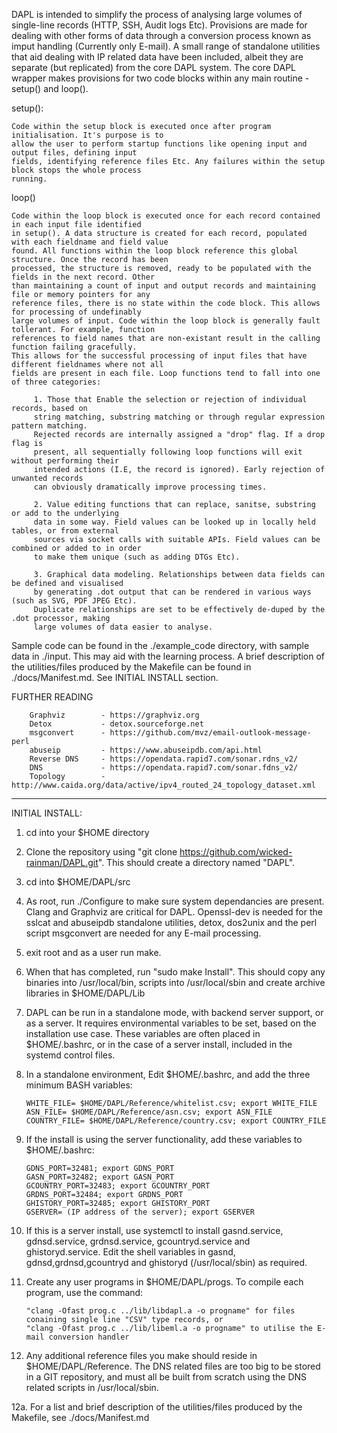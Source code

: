 DAPL is intended to simplify the process of analysing large volumes of single-line records (HTTP, SSH, Audit logs Etc). Provisions are made for dealing with other forms of data through a conversion process known as imput handling (Currently 
only E-mail). 
A small range of standalone utilities that aid dealing with IP related data have been included, albeit they are separate (but replicated) from the core DAPL system. 
The core DAPL wrapper makes provisions for two code blocks within any main routine - setup() and loop().

setup():

    Code within the setup block is executed once after program initialisation. It's purpose is to 
    allow the user to perform startup functions like opening input and output files, defining input 
    fields, identifying reference files Etc. Any failures within the setup block stops the whole process 
    running.

loop()

    Code within the loop block is executed once for each record contained in each input file identified 
    in setup(). A data structure is created for each record, populated with each fieldname and field value 
    found. All functions within the loop block reference this global structure. Once the record has been 
    processed, the structure is removed, ready to be populated with the fields in the next record. Other 
    than maintaining a count of input and output records and maintaining file or memory pointers for any 
    reference files, there is no state within the code block. This allows for processing of undefinably 
    large volumes of input. Code within the loop block is generally fault tollerant. For example, function 
    references to field names that are non-existant result in the calling function failing gracefully. 
    This allows for the successful processing of input files that have different fieldnames where not all 
    fields are present in each file. Loop functions tend to fall into one of three categories:

         1. Those that Enable the selection or rejection of individual records, based on
         string matching, substring matching or through regular expression pattern matching. 
         Rejected records are internally assigned a "drop" flag. If a drop flag is 
         present, all sequentially following loop functions will exit without performing their 
         intended actions (I.E, the record is ignored). Early rejection of unwanted records 
         can obviously dramatically improve processing times.
         
         2. Value editing functions that can replace, sanitse, substring or add to the underlying
         data in some way. Field values can be looked up in locally held tables, or from external
         sources via socket calls with suitable APIs. Field values can be combined or added to in order
         to make them unique (such as adding DTGs Etc). 
         
         3. Graphical data modeling. Relationships between data fields can be defined and visualised
         by generating .dot output that can be rendered in various ways (such as SVG, PDF JPEG Etc).
         Duplicate relationships are set to be effectively de-duped by the .dot processor, making
         large volumes of data easier to analyse.
         
Sample code can be found in the ./example_code directory, with sample data in ./input. This may aid with the
learning process. A brief description of the utilities/files produced by the Makefile can be found in
./docs/Manifest.md. See INITIAL INSTALL section.

FURTHER READING

        Graphviz        - https://graphviz.org
        Detox           - detox.sourceforge.net
        msgconvert      - https://github.com/mvz/email-outlook-message-perl
        abuseip         - https://www.abuseipdb.com/api.html
        Reverse DNS     - https://opendata.rapid7.com/sonar.rdns_v2/
        DNS             - https://opendata.rapid7.com/sonar.fdns_v2/
        Topology        - http://www.caida.org/data/active/ipv4_routed_24_topology_dataset.xml
        
        
------------------------------------------------------------------------------------------------

INITIAL INSTALL:

1.  cd into your $HOME directory

2.  Clone the repository using "git clone https://github.com/wicked-rainman/DAPL.git". This should create a directory named "DAPL".

3.  cd into $HOME/DAPL/src

4.  As root, run ./Configure to make sure system dependancies are present. Clang and Graphviz are critical for DAPL. 
Openssl-dev is needed for the  sslcat and abuseipdb standalone utilities, detox, dos2unix and the perl script msgconvert are needed for any E-mail processing.

5.  exit root and as a user run make.

6.  When that has completed, run "sudo make Install". This should copy any binaries into /usr/local/bin, scripts into /usr/local/sbin and create archive libraries in $HOME/DAPL/Lib

7.  DAPL can be run in a standalone mode, with backend server support, or as a server. It requires environmental variables to be set, based on the installation use case. These variables are often placed in $HOME/.bashrc, or in the case of a server install, included in the systemd control files.

8.  In a standalone environment, Edit $HOME/.bashrc, and add the three minimum BASH variables:

        WHITE_FILE= $HOME/DAPL/Reference/whitelist.csv; export WHITE_FILE
        ASN_FILE= $HOME/DAPL/Reference/asn.csv; export ASN_FILE
        COUNTRY_FILE= $HOME/DAPL/Reference/country.csv; export COUNTRY_FILE

9.  If the install is using the server functionality, add these variables to $HOME/.bashrc:

        GDNS_PORT=32481; export GDNS_PORT
        GASN_PORT=32482; export GASN_PORT
        GCOUNTRY_PORT=32483; export GCOUNTRY_PORT
        GRDNS_PORT=32484; export GRDNS_PORT
        GHISTORY_PORT=32485; export GHISTORY_PORT
        GSERVER= (IP address of the server); export GSERVER

10. If this is a server install, use systemctl to install gasnd.service, gdnsd.service, grdnsd.service, gcountryd.service and ghistoryd.service. Edit the shell variables in gasnd, gdnsd,grdnsd,gcountryd and ghistoryd (/usr/local/sbin) as required.

11. Create any user programs in $HOME/DAPL/progs. To compile each program, use the command:

        "clang -Ofast prog.c ../lib/libdapl.a -o progname" for files conaining single line "CSV" type records, or
        "clang -Ofast prog.c ../lib/libeml.a -o progname" to utilise the E-mail conversion handler

12. Any additional reference files you make should reside in $HOME/DAPL/Reference. The DNS related files are too big to be stored in a GIT repository, and must all be built from scratch using the DNS related scripts in /usr/local/sbin.

12a.  For a list and brief description of the utilities/files produced by the Makefile, see ./docs/Manifest.md


